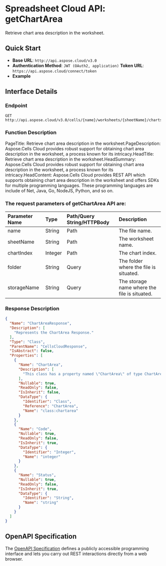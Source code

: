 
# **Spreadsheet Cloud API: getChartArea**

Retrieve chart area description in the worksheet. 


## **Quick Start**

- **Base URL**: `http://api.aspose.cloud/v3.0`
- **Authentication Method**: `JWT (OAuth2, application)`  **Token URL**: `https://api.aspose.cloud/connect/token`
- **Example** 

## **Interface Details**

### **Endpoint** 

```
GET http://api.aspose.cloud/v3.0/cells/{name}/worksheets/{sheetName}/charts/{chartIndex}/chartArea
```
### **Function Description**
PageTitle: Retrieve chart area description in the worksheet.PageDescription: Aspose.Cells Cloud provides robust support for obtaining chart area description in the worksheet, a process known for its intricacy.HeadTitle: Retrieve chart area description in the worksheet.HeadSummary: Aspose.Cells Cloud provides robust support for obtaining chart area description in the worksheet, a process known for its intricacy.HeadContent: Aspose.Cells Cloud provides REST API which supports obtaining chart area description in the worksheet and offers SDKs for multiple programming languages. These programming languages are include of Net, Java, Go, NodeJS, Python, and so on.

### The request parameters of **getChartArea** API are: 

| Parameter Name | Type | Path/Query String/HTTPBody | Description | 
| :- | :- | :- |:- | 
|name|String|Path|The file name.|
|sheetName|String|Path|The worksheet name.|
|chartIndex|Integer|Path|The chart index.|
|folder|String|Query|The folder where the file is situated.|
|storageName|String|Query|The storage name where the file is situated.|

### **Response Description**
```json
{
  "Name": "ChartAreaResponse",
  "Description": [
    "Represents the ChartArea Response."
  ],
  "Type": "Class",
  "ParentName": "CellsCloudResponse",
  "IsAbstract": false,
  "Properties": [
    {
      "Name": "ChartArea",
      "Description": [
        "This class has a property named \"ChartArea\" of type ChartArea with a getter and setter."
      ],
      "Nullable": true,
      "ReadOnly": false,
      "IsInherit": false,
      "DataType": {
        "Identifier": "Class",
        "Reference": "ChartArea",
        "Name": "class:chartarea"
      }
    },
    {
      "Name": "Code",
      "Nullable": true,
      "ReadOnly": false,
      "IsInherit": true,
      "DataType": {
        "Identifier": "Integer",
        "Name": "integer"
      }
    },
    {
      "Name": "Status",
      "Nullable": true,
      "ReadOnly": false,
      "IsInherit": true,
      "DataType": {
        "Identifier": "String",
        "Name": "string"
      }
    }
  ]
}
```


## OpenAPI Specification

The [OpenAPI Specification](https://reference.aspose.cloud/cells/#/ChartAreaController/GetChartArea) defines a publicly accessible programming interface and lets you carry out REST interactions directly from a web browser.
